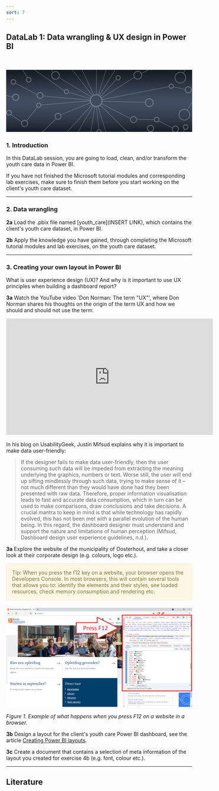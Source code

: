 ```yaml
---
sort: 7
---
```


## __DataLab 1: Data wrangling & UX design in Power BI__
\
\
<img src="./images/datalab_banner.jpg" alt="Books banner" width="600"/>

### 1. Introduction

In this DataLab session, you are going to load, clean, and/or transform the youth care data in Power BI.

If you have not finished the Microsoft tutorial modules and corresponding lab exercises, make sure to finish them before you start working on the client's youth care dataset.   

***

### 2. Data wrangling

__2a__ Load the .pbix file named [youth_care](INSERT LINK), which contains the client's youth care dataset, in Power BI.

__2b__ Apply the knowledge you have gained, through completing the Microsoft tutorial modules and lab exercises, on the youth care dataset.  

***

### 3. Creating your own layout in Power BI

What is user experience design (UX)? And why is it important to use UX principles when building a dashboard report?

__3a__ Watch the YouTube video 'Don Norman: The term "UX"', where Don Norman shares his thoughts on the origin of the term UX and how we should and should not use the term.

<iframe width="560" height="315" src="https://www.youtube.com/embed/9BdtGjoIN4E?controls=0" title="YouTube video player" frameborder="0" allow="accelerometer; autoplay; clipboard-write; encrypted-media; gyroscope; picture-in-picture" allowfullscreen></iframe>

In his blog on UsabilityGeek, Justin Mifsud explains why it is important to make data user-friendly:

>If the designer fails to make data user-friendly, then the user consuming such data will be impeded from extracting the meaning underlying the graphics, numbers or text. Worse still, the user will end up sifting mindlessly through such data, trying to make sense of it – not much different than they would have done had they been presented with raw data. Therefore, proper information visualisation leads to fast and accurate data consumption, which in turn can be used to make comparisons, draw conclusions and take decisions.
A crucial mantra to keep in mind is that while technology has rapidly evolved, this has not been met with a parallel evolution of the human being. In this regard, the dashboard designer must understand and support the nature and limitations of human perception (Mifsud, Dashboard design user experience guidelines, n.d.).

__3a__ Explore the website of the municipality of Oosterhout, and take a closer look at their corporate design (e.g. colours, logo etc.).

<div style="padding: 15px; border: 1px solid transparent; border-color: transparent; margin-bottom: 20px; border-radius: 4px; color: #8a6d3b;; background-color: #fcf8e3; border-color: #faebcc;">
Tip: When you press the f12 key on a website, your browser opens the Developers Console. In most browsers, this will contain several tools that allows you to: identify the elements and their styles, see loaded resources, check memory consumption and rendering etc.
</div>

<img src="./images/f12_layout.png" alt="Layout" width="900"/>

*Figure 1. Example of what happens when you press F12 on a website in a browser.*

__3b__ Design a layout for the client's youth care Power BI dashboard, see the article [Creating Power BI layouts](https://thesqlgirl.com/2018/09/10/creating-powerbi-layouts/).

__3c__ Create a document that contains a selection of meta information of the layout you created for exercise 4b (e.g. font, colour etc.).

***

## __Literature__
